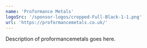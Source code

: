 ```yaml
---
name: 'Proformance Metals'
logoSrc: '/sponsor-logos/cropped-Full-Black-1-1.png'
url: 'https://proformancemetals.co.uk/'
---
```

Description of proformancemetals goes here.